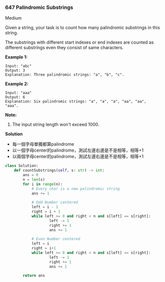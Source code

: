 ### 647 Palindromic Substrings

Medium

Given a string, your task is to count how many palindromic substrings in this string.

The substrings with different start indexes or end indexes are counted as different substrings even they consist of same characters.

**Example 1:**

```
Input: "abc"
Output: 3
Explanation: Three palindromic strings: "a", "b", "c".
```

 

**Example 2:**

```
Input: "aaa"
Output: 6
Explanation: Six palindromic strings: "a", "a", "a", "aa", "aa", "aaa".
```

 

**Note:**

1. The input string length won't exceed 1000.



**Solution**

* 每一個字母單獨都算palindrome
* 以一個字母center的palindrome，測試左邊右邊是不是相等，相等+1
* 以兩個字母center的palindrome，測試左邊右邊是不是相等，相等+1

```python
class Solution:
    def countSubstrings(self, s: str) -> int:
        ans = 0
        n = len(s)
        for i in range(n):
            # Every char is a new palindromic string
            ans += 1
            
            # Odd Number centered
            left = i - 1
            right = i + 1
            while left >= 0 and right < n and s[left] == s[right]:
                    left -= 1
                    right += 1
                    ans += 1
            
            # Even Number centered
            left = i
            right = i+1
            while left >= 0 and right < n and s[left] == s[right]:
                    left -= 1
                    right += 1
                    ans += 1
                    
        return ans
```

